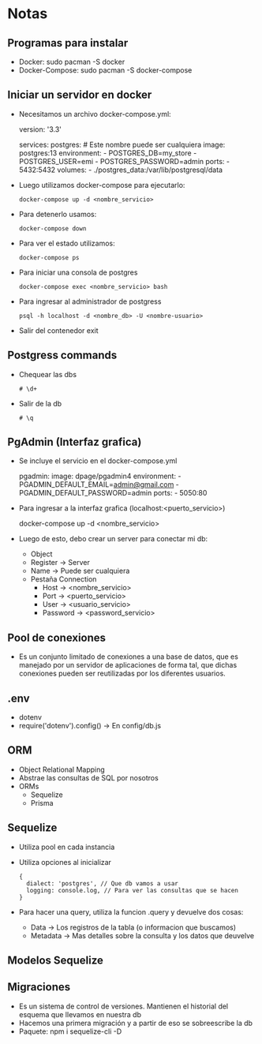 # Notas

## Programas para instalar
- Docker: sudo pacman -S docker
- Docker-Compose: sudo pacman -S docker-compose

## Iniciar un servidor en docker
- Necesitamos un archivo docker-compose.yml:

    version: '3.3'
    
    services:
      postgres: # Este nombre puede ser cualquiera 
        image: postgres:13
        environment:
          - POSTGRES_DB=my_store
          - POSTGRES_USER=emi
          - POSTGRES_PASSWORD=admin
        ports:
          - 5432:5432
	volumes:
	  - ./postgres_data:/var/lib/postgresql/data 

- Luego utilizamos docker-compose para ejecutarlo: 

      docker-compose up -d <nombre_servicio>

- Para detenerlo usamos:

      docker-compose down

- Para ver el estado utilizamos:

      docker-compose ps

- Para iniciar una consola de postgres

      docker-compose exec <nombre_servicio> bash

- Para ingresar al administrador de postgress

      psql -h localhost -d <nombre_db> -U <nombre-usuario>

- Salir del contenedor
      exit

## Postgress commands
- Chequear las dbs

      # \d+

- Salir de la db

      # \q

## PgAdmin (Interfaz grafica)
- Se incluye el servicio en el docker-compose.yml
 
     pgadmin:
        image: dpage/pgadmin4
        environment:
          - PGADMIN_DEFAULT_EMAIL=admin@gmail.com
          - PGADMIN_DEFAULT_PASSWORD=admin
        ports:
          - 5050:80

- Para ingresar a la interfaz grafica (localhost:<puerto_servicio>)

    docker-compose up -d <nombre_servicio>

- Luego de esto, debo crear un server para conectar mi db:
  - Object
  - Register -> Server
  - Name -> Puede ser cualquiera
  - Pestaña Connection
    - Host -> <nombre_servicio>
    - Port -> <puerto_servicio>
    - User -> <usuario_servicio>
    - Password -> <password_servicio>

## Pool de conexiones
- Es un conjunto limitado de  conexiones a una base de datos, que es manejado por un servidor de aplicaciones de forma tal, que dichas conexiones pueden ser reutilizadas por los diferentes usuarios.

## .env
- dotenv
- require('dotenv').config() -> En config/db.js

## ORM
- Object Relational Mapping
- Abstrae las consultas de SQL por nosotros
- ORMs
  - Sequelize
  - Prisma

## Sequelize
- Utiliza pool en cada instancia
- Utiliza opciones al inicializar

      {
        dialect: 'postgres', // Que db vamos a usar
        logging: console.log, // Para ver las consultas que se hacen
      }
      
- Para hacer una query, utiliza la funcion .query y devuelve dos cosas:
  - Data -> Los registros de la tabla (o informacion que buscamos)
  - Metadata -> Mas detalles sobre la consulta y los datos que deuvelve

## Modelos Sequelize


## Migraciones
- Es un sistema de control de versiones. Mantienen el historial del esquema que llevamos en nuestra db
- Hacemos una primera migración y a partir de eso se sobreescribe la db
- Paquete: npm i sequelize-cli -D
